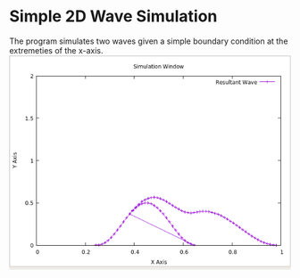# Simple 2D Wave Simulation
The program simulates two waves given a simple boundary condition at the extremeties of the x-axis.
![](wave.gif)

